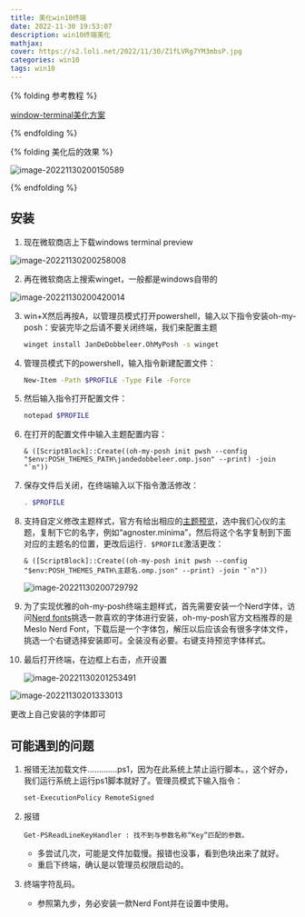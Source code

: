 ```yaml
---
title: 美化win10终端
date: 2022-11-30 19:53:07
description: win10终端美化
mathjax:
cover: https://s2.loli.net/2022/11/30/Z1fLVRg7YM3mbsP.jpg
categories: win10
tags: win10
---
```


{% folding 参考教程 %}

[window-terminal美化方案](https://akilar.top/posts/cdbee199/)

{% endfolding %}

{% folding 美化后的效果 %}

![image-20221130200150589](https://s2.loli.net/2022/11/30/D3leHsLZaI9KbpM.png)

{% endfolding %}



## 安装

1. 现在微软商店上下载windows terminal preview

![image-20221130200258008](https://s2.loli.net/2022/11/30/6zH5I1CJBeqxdGk.png)

2. 再在微软商店上搜索winget，一般都是windows自带的

![image-20221130200420014](https://s2.loli.net/2022/11/30/hCFJtOzTwsr45le.png)

3. win+X然后再按A，以管理员模式打开powershell，输入以下指令安装oh-my-posh：安装完毕之后请不要关闭终端，我们来配置主题

   ```BASH
   winget install JanDeDobbeleer.OhMyPosh -s winget
   ```

4. 管理员模式下的powershell，输入指令新建配置文件：

   ```BASH
   New-Item -Path $PROFILE -Type File -Force
   ```

5. 然后输入指令打开配置文件：

   ```bash
   notepad $PROFILE
   ```

6. 在打开的配置文件中输入主题配置内容：

   ```TXT
   & ([ScriptBlock]::Create((oh-my-posh init pwsh --config "$env:POSH_THEMES_PATH\jandedobbeleer.omp.json" --print) -join "`n"))
   ```

7. 保存文件后关闭，在终端输入以下指令激活修改：

   ```BASH
   . $PROFILE
   ```

8. 支持自定义修改主题样式，官方有给出相应的[主题预览](https://ohmyposh.dev/docs/themes)，选中我们心仪的主题，复制下它的名字，例如“agnoster.minima”，然后将这个名字复制到下面对应的主题名的位置，更改后运行`. $PROFILE`激活更改：

   ```TXT
   & ([ScriptBlock]::Create((oh-my-posh init pwsh --config "$env:POSH_THEMES_PATH\主题名.omp.json" --print) -join "`n"))
   ```

   

   

   ![image-20221130200729792](https://s2.loli.net/2022/11/30/aUbNfvKLedIPAMJ.png)

   

9. 为了实现优雅的oh-my-posh终端主题样式，首先需要安装一个Nerd字体，访问[Nerd fonts](https://www.nerdfonts.com/font-downloads)挑选一款喜欢的字体进行安装，oh-my-posh官方文档推荐的是Meslo Nerd Font，下载后是一个字体包，解压以后应该会有很多字体文件，挑选一个右键选择安装即可。全装没有必要。右键支持预览字体样式。

10. 最后打开终端，在边框上右击，点开设置

    ![image-20221130201253491](https://s2.loli.net/2022/11/30/PFmvob2wIX6Ahup.png)

![image-20221130201333013](https://s2.loli.net/2022/11/30/N3djKlcfatLzw6H.png)

更改上自己安装的字体即可

## 可能遇到的问题

1. 报错无法加载文件………….ps1，因为在此系统上禁止运行脚本。，这个好办，我们运行系统上运行ps1脚本就好了。管理员模式下输入指令：

   ```BASH
   set-ExecutionPolicy RemoteSigned
   ```

2. 报错

   ```
   Get-PSReadLineKeyHandler : 找不到与参数名称“Key”匹配的参数。
   ```

   - 多尝试几次，可能是文件加载慢。报错也没事，看到色块出来了就好。
   - 重启下终端，确认是以管理员权限启动的。

3. 终端字符乱码。

   - 参照第九步，务必安装一款Nerd Font并在设置中使用。
